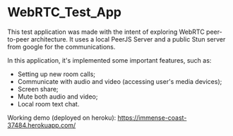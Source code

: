# WebRTC_Test_App
This test application was made with the intent of exploring WebRTC peer-to-peer architecture. It uses a local PeerJS Server and a public Stun server from google for the communications.

In this application, it's implemented some important features, such as:

- Setting up new room calls;
- Communicate with audio and video (accessing user's media devices);
- Screen share;
- Mute both audio and video;
- Local room text chat.

Working demo (deployed on heroku): https://immense-coast-37484.herokuapp.com/
